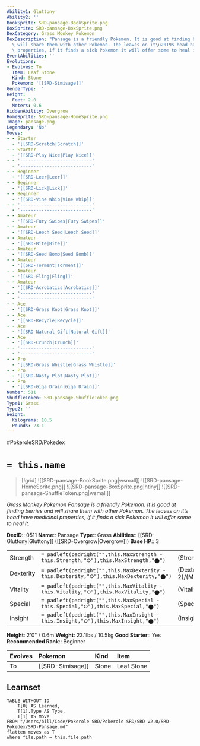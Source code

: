 ```yaml
---
Ability1: Gluttony
Ability2: ''
BookSprite: SRD-pansage-BookSprite.png
BoxSprite: SRD-pansage-BoxSprite.png
DexCategory: Grass Monkey Pokemon
DexDescription: "Pansage is a friendly Pokemon. It is good at finding berries and\
  \ will share them with other Pokemon. The leaves on it\u2019s head have medicinal\
  \ properties, if it finds a sick Pokemon it will offer some to heal it."
EventAbilities: ''
Evolutions:
- Evolves: To
  Item: Leaf Stone
  Kind: Stone
  Pokemon: '[[SRD-Simisage]]'
GenderType: ''
Height:
  Feet: 2.0
  Meters: 0.6
HiddenAbility: Overgrow
HomeSprite: SRD-pansage-HomeSprite.png
Image: pansage.png
Legendary: 'No'
Moves:
- - Starter
  - '[[SRD-Scratch|Scratch]]'
- - Starter
  - '[[SRD-Play Nice|Play Nice]]'
- - '---------------------------'
  - '---------------------------'
- - Beginner
  - '[[SRD-Leer|Leer]]'
- - Beginner
  - '[[SRD-Lick|Lick]]'
- - Beginner
  - '[[SRD-Vine Whip|Vine Whip]]'
- - '---------------------------'
  - '---------------------------'
- - Amateur
  - '[[SRD-Fury Swipes|Fury Swipes]]'
- - Amateur
  - '[[SRD-Leech Seed|Leech Seed]]'
- - Amateur
  - '[[SRD-Bite|Bite]]'
- - Amateur
  - '[[SRD-Seed Bomb|Seed Bomb]]'
- - Amateur
  - '[[SRD-Torment|Torment]]'
- - Amateur
  - '[[SRD-Fling|Fling]]'
- - Amateur
  - '[[SRD-Acrobatics|Acrobatics]]'
- - '---------------------------'
  - '---------------------------'
- - Ace
  - '[[SRD-Grass Knot|Grass Knot]]'
- - Ace
  - '[[SRD-Recycle|Recycle]]'
- - Ace
  - '[[SRD-Natural Gift|Natural Gift]]'
- - Ace
  - '[[SRD-Crunch|Crunch]]'
- - '---------------------------'
  - '---------------------------'
- - Pro
  - '[[SRD-Grass Whistle|Grass Whistle]]'
- - Pro
  - '[[SRD-Nasty Plot|Nasty Plot]]'
- - Pro
  - '[[SRD-Giga Drain|Giga Drain]]'
Number: 511
ShuffleToken: SRD-pansage-ShuffleToken.png
Type1: Grass
Type2: ''
Weight:
  Kilograms: 10.5
  Pounds: 23.1
---
```


#PokeroleSRD/Pokedex

# `= this.name`

> [!grid]
> ![[SRD-pansage-BookSprite.png|wsmall]]
> ![[SRD-pansage-HomeSprite.png]]
> ![[SRD-pansage-BoxSprite.png|htiny]]
> ![[SRD-pansage-ShuffleToken.png|wsmall]]


*Grass Monkey Pokemon*
*Pansage is a friendly Pokemon. It is good at finding berries and will share them with other Pokemon. The leaves on it’s head have medicinal properties, if it finds a sick Pokemon it will offer some to heal it.*

**DexID**:: 0511
**Name**:: Pansage
**Type**:: Grass
**Abilities**:: [[SRD-Gluttony|Gluttony]] ([[SRD-Overgrow|Overgrow]])
**Base HP**:: 3

|           |                                                                                        |                                          |
| --------- | -------------------------------------------------------------------------------------- | ---------------------------------------- |
| Strength  | `= padleft(padright("",this.MaxStrength - this.Strength,"⭘"),this.MaxStrength,"⬤")`    | (Strength::2)/(MaxStrength::4)   |
| Dexterity | `= padleft(padright("",this.MaxDexterity - this.Dexterity,"⭘"),this.MaxDexterity,"⬤")` | (Dexterity:: 2)/(MaxDexterity::4) |
| Vitality  | `= padleft(padright("",this.MaxVitality - this.Vitality,"⭘"),this.MaxVitality,"⬤")`    | (Vitality::2)/(MaxVitality::4)   |
| Special   | `= padleft(padright("",this.MaxSpecial - this.Special,"⭘"),this.MaxSpecial,"⬤")`       | (Special::2)/(MaxSpecial::4)     |
| Insight   | `= padleft(padright("",this.MaxInsight - this.Insight,"⭘"),this.MaxInsight,"⬤")`       | (Insight::2)/(MaxInsight::4)     |

**Height**: 2'0" / 0.6m
**Weight**: 23.1lbs / 10.5kg
**Good Starter**:: Yes
**Recommended Rank**:: Beginner

| Evolves   | Pokemon          | Kind   | Item       |
|:----------|:-----------------|:-------|:-----------|
| To        | [[SRD-Simisage]] | Stone  | Leaf Stone |

## Learnset

```dataview
TABLE WITHOUT ID
    T[0] AS Learned,
    T[1].Type AS Type,
    T[1] AS Move
FROM "/Users/bill/Code/Pokerole SRD/Pokerole SRD/SRD v2.0/SRD-Pokedex/SRD-Pansage.md"
flatten moves as T
where file.path = this.file.path
```
